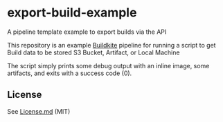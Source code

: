 # export-build-example
A pipeline template example to export builds via the API

This repository is an example [Buildkite](https://buildkite.com/) pipeline for running a script to get Build data to be stored S3 Bucket, Artifact, or Local Machine 

The script simply prints some debug output with an inline image, some artifacts, and exits with a success code (0).


## License

See [License.md](License.md) (MIT)
